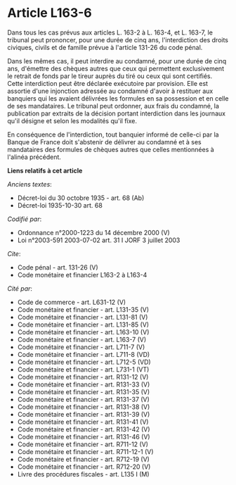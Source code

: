 # Article L163-6

Dans tous les cas prévus aux articles L. 163-2 à L. 163-4, et L. 163-7, le tribunal peut prononcer, pour une durée de cinq
ans, l'interdiction des droits civiques, civils et de famille prévue à l'article 131-26 du code pénal.

Dans les mêmes cas, il peut interdire au condamné, pour une durée de cinq ans, d'émettre des chèques autres que ceux qui
permettent exclusivement le retrait de fonds par le tireur auprès du tiré ou ceux qui sont certifiés. Cette interdiction peut
être déclarée exécutoire par provision. Elle est assortie d'une injonction adressée au condamné d'avoir à restituer aux
banquiers qui les avaient délivrées les formules en sa possession et en celle de ses mandataires. Le tribunal peut ordonner,
aux frais du condamné, la publication par extraits de la décision portant interdiction dans les journaux qu'il désigne et
selon les modalités qu'il fixe.

En conséquence de l'interdiction, tout banquier informé de celle-ci par la Banque de France doit s'abstenir de délivrer au
condamné et à ses mandataires des formules de chèques autres que celles mentionnées à l'alinéa précédent.

**Liens relatifs à cet article**

_Anciens textes_:

  - Décret-loi du 30 octobre 1935 - art. 68 (Ab)
  - Décret-loi 1935-10-30 art. 68

_Codifié par_:

  - Ordonnance n°2000-1223 du 14 décembre 2000 (V)
  - Loi n°2003-591 2003-07-02 art. 31 I JORF 3 juillet 2003

_Cite_:

  - Code pénal - art. 131-26 (V)
  - Code monétaire et financier L163-2 à L163-4

_Cité par_:

  - Code de commerce - art. L631-12 (V)
  - Code monétaire et financier - art. L131-35 (V)
  - Code monétaire et financier - art. L131-81 (V)
  - Code monétaire et financier - art. L131-85 (V)
  - Code monétaire et financier - art. L163-10 (V)
  - Code monétaire et financier - art. L163-7 (V)
  - Code monétaire et financier - art. L711-7 (V)
  - Code monétaire et financier - art. L711-8 (VD)
  - Code monétaire et financier - art. L712-5 (VD)
  - Code monétaire et financier - art. L731-1 (VT)
  - Code monétaire et financier - art. R131-12 (V)
  - Code monétaire et financier - art. R131-33 (V)
  - Code monétaire et financier - art. R131-35 (V)
  - Code monétaire et financier - art. R131-37 (V)
  - Code monétaire et financier - art. R131-38 (V)
  - Code monétaire et financier - art. R131-39 (V)
  - Code monétaire et financier - art. R131-41 (V)
  - Code monétaire et financier - art. R131-42 (V)
  - Code monétaire et financier - art. R131-46 (V)
  - Code monétaire et financier - art. R711-12 (V)
  - Code monétaire et financier - art. R711-12-1 (V)
  - Code monétaire et financier - art. R712-19 (V)
  - Code monétaire et financier - art. R712-20 (V)
  - Livre des procédures fiscales - art. L135 I (M)
